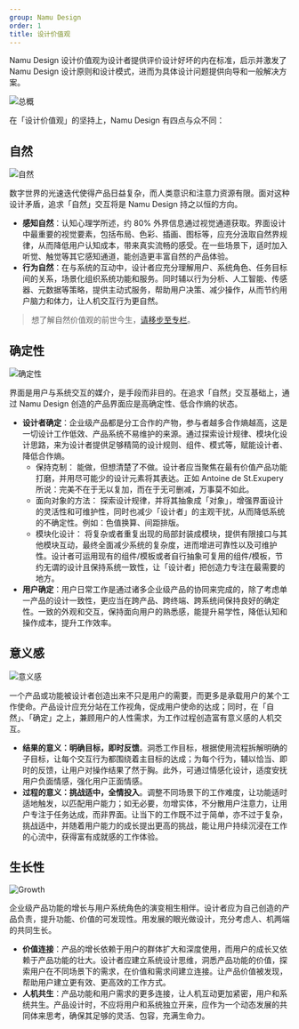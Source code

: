```yaml
---
group: Namu Design
order: 1
title: 设计价值观
---
```


Namu Design 设计价值观为设计者提供评价设计好坏的内在标准，启示并激发了 Namu Design 设计原则和设计模式，进而为具体设计问题提供向导和一般解决方案。

<div>
  <img src="https://gw.alipayobjects.com/mdn/rms_08e378/afts/img/A*8mRLT7esgZYAAAAAAAAAAABkARQnAQ" alt="总概" />
</div>

在「设计价值观」的坚持上，Namu Design 有四点与众不同：

## 自然

<div>
  <img src="https://gw.alipayobjects.com/mdn/rms_08e378/afts/img/A*zx7LTI_ECSAAAAAAAAAAAABkARQnAQ" alt="自然" />
</div>

数字世界的光速迭代使得产品日益复杂，而人类意识和注意力资源有限。面对这种设计矛盾，追求「自然」交互将是 Namu Design 持之以恒的方向。

- **感知自然**：认知心理学所述，约 80% 外界信息通过视觉通道获取。界面设计中最重要的视觉要素，包括布局、色彩、插画、图标等，应充分汲取自然界规律，从而降低用户认知成本，带来真实流畅的感受。在一些场景下，适时加入听觉、触觉等其它感知通道，能创造更丰富自然的产品体验。
- **行为自然**：在与系统的互动中，设计者应充分理解用户、系统角色、任务目标间的关系，场景化组织系统功能和服务。同时辅以行为分析、人工智能、传感器、元数据等策略，提供主动式服务，帮助用户决策、减少操作，从而节约用户脑力和体力，让人机交互行为更自然。

> 想了解自然价值观的前世今生，[请移步至专栏](https://zhuanlan.zhihu.com/p/44809866)。

## 确定性

<div>
  <img src="https://gw.alipayobjects.com/mdn/rms_08e378/afts/img/A*yHjSQKAhF5kAAAAAAAAAAABkARQnAQ" alt="确定性"/>
</div>

界面是用户与系统交互的媒介，是手段而非目的。在追求「自然」交互基础上，通过 Namu Design 创造的产品界面应是高确定性、低合作熵的状态。

- **设计者确定**：企业级产品都是分工合作的产物，参与者越多合作熵越高，这是一切设计工作低效、产品系统不易维护的来源。通过探索设计规律、模块化设计思路，来为设计者提供足够精简的设计规则、组件、模式等，赋能设计者、降低合作熵。
  - 保持克制： 能做，但想清楚了不做。设计者应当聚焦在最有价值产品功能打磨，并用尽可能少的设计元素将其表达。正如 Antoine de St.Exupery 所说：完美不在于无以复加，而在于无可删减，万事莫不如此。
  - 面向对象的方法： 探索设计规律，并将其抽象成「对象」，增强界面设计的灵活性和可维护性，同时也减少「设计者」的主观干扰，从而降低系统的不确定性。例如：色值换算、间距排版。
  - 模块化设计： 将复杂或者重复出现的局部封装成模块，提供有限接口与其他模块互动，最终全面减少系统的复杂度，进而增进可靠性以及可维护性。设计者可运用现有的组件/模板或者自行抽象可复用的组件/模板，节约无谓的设计且保持系统一致性，让「设计者」把创造力专注在最需要的地方。
- **用户确定**：用户日常工作是通过诸多企业级产品的协同来完成的，除了考虑单一产品的设计一致性，更应当在跨产品、跨终端、跨系统间保持良好的确定性。一致的外观和交互，保持面向用户的熟悉感，能提升易学性，降低认知和操作成本，提升工作效率。

## 意义感

<div>
  <img src="https://gw.alipayobjects.com/mdn/rms_08e378/afts/img/A*xOYlR4e8ihIAAAAAAAAAAABkARQnAQ" alt="意义感" />
</div>

一个产品或功能被设计者创造出来不只是用户的需要，而更多是承载用户的某个工作使命。产品设计应充分站在工作视角，促成用户使命的达成；同时，在「自然」、「确定」之上，兼顾用户的人性需求，为工作过程创造富有意义感的人机交互。

- **结果的意义：明确目标，即时反馈**。洞悉工作目标，根据使用流程拆解明确的子目标，让每个交互行为都围绕着主目标的达成；为每个行为，辅以恰当、即时的反馈，让用户对操作结果了然于胸。此外，可通过情感化设计，适度安抚用户负面情感，强化用户正面情感。
- **过程的意义：挑战适中，全情投入**。调整不同场景下的工作难度，让功能适时适地触发，以匹配用户能力；如无必要，勿增实体，不分散用户注意力，让用户专注于任务达成，而非界面。让当下的工作既不过于简单，亦不过于复杂，挑战适中，并随着用户能力的成长提出更高的挑战，能让用户持续沉浸在工作的心流中，获得富有成就感的工作体验。

## 生长性

<div>
  <img src="https://gw.alipayobjects.com/mdn/rms_08e378/afts/img/A*pKz3TabovrEAAAAAAAAAAABkARQnAQ" alt="Growth" />
</div>

企业级产品功能的增长与用户系统角色的演变相生相伴。设计者应为自己创造的产品负责，提升功能、价值的可发现性。用发展的眼光做设计，充分考虑人、机两端的共同生长。

- **价值连接**：产品的增长依赖于用户的群体扩大和深度使用，而用户的成长又依赖于产品功能的壮大。设计者应建立系统设计思维，洞悉产品功能的价值，探索用户在不同场景下的需求，在价值和需求间建立连接。让产品价值被发现，帮助用户建立更有效、更高效的工作方式。
- **人机共生**：产品功能和用户需求的更多连接，让人机互动更加紧密，用户和系统共生。产品设计时，不应将用户和系统独立开来，应作为一个动态发展的共同体来思考，确保其足够的灵活、包容，充满生命力。
